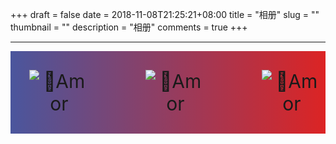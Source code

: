 +++ 
draft = false
date = 2018-11-08T21:25:21+08:00
title = "相册"
slug = "" 
thumbnail = "<no value>"
description = "相册"
comments = true
+++

---


<style>
.grid-container {
  background: #DC2424;  /* fallback for old browsers */
  background: -webkit-linear-gradient(to right, #4A569D, #DC2424);  /* Chrome 10-25, Safari 5.1-6 */
  background: linear-gradient(to right, #4A569D, #DC2424); /* W3C, IE 10+/ Edge, Firefox 16+, Chrome 26+, Opera 12+, Safari 7+ */
  display: grid;
  grid-column-gap: 50px;
  grid-template-columns: auto auto auto;
  padding: 10px;
}

.grid-item {
  padding: 20px;
  font-size: 30px;
  text-align: center;
}
</style>

<div class="grid-container">
  <div class="grid-item"> <img src="https://amorist.oss-cn-shanghai.aliyuncs.com/blog/IMG_9173.jpg" alt="Amor"/></div>
  <div class="grid-item"> <img src="https://amorist.oss-cn-shanghai.aliyuncs.com/blog/IMG_3788.jpeg" alt="Amor"/></div>
  <div class="grid-item"> <img src="https://amorist.oss-cn-shanghai.aliyuncs.com/blog/IMG_9171.jpg" alt="Amor"/></div>
</div>